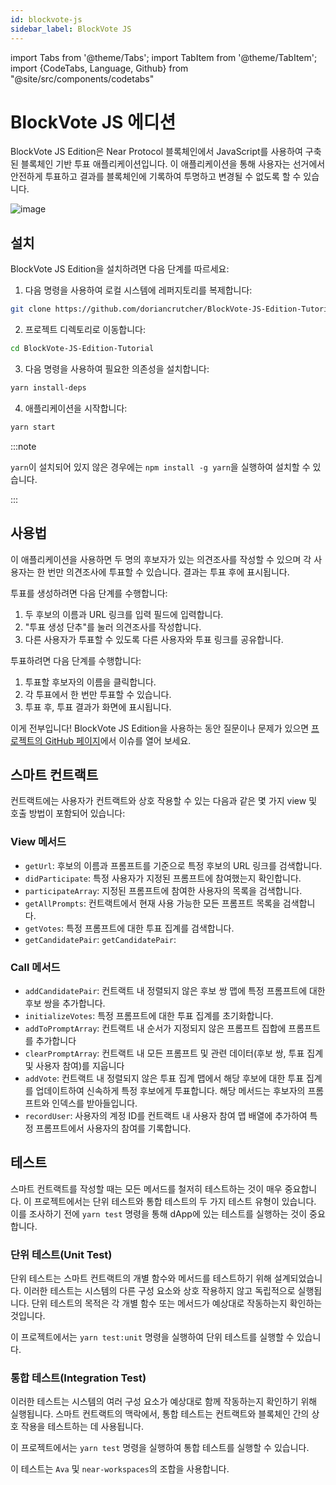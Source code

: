 ```yaml
---
id: blockvote-js
sidebar_label: BlockVote JS
---
```


import Tabs from '@theme/Tabs';
import TabItem from '@theme/TabItem';
import {CodeTabs, Language, Github} from "@site/src/components/codetabs"


# BlockVote JS 에디션

BlockVote JS Edition은 Near Protocol 블록체인에서 JavaScript를 사용하여 구축된 블록체인 기반 투표 애플리케이션입니다. 이 애플리케이션을 통해 사용자는 선거에서 안전하게 투표하고 결과를 블록체인에 기록하여 투명하고 변경될 수 없도록 할 수 있습니다.

![image](/docs/assets/blockvote.png)

## 설치

BlockVote JS Edition을 설치하려면 다음 단계를 따르세요:

1. 다음 명령을 사용하여 로컬 시스템에 레퍼지토리를 복제합니다:

```bash
git clone https://github.com/doriancrutcher/BlockVote-JS-Edition-Tutorial.git
```

2. 프로젝트 디렉토리로 이동합니다:

```bash
cd BlockVote-JS-Edition-Tutorial
```

3. 다음 명령을 사용하여 필요한 의존성을 설치합니다:

```bash
yarn install-deps
```

4. 애플리케이션을 시작합니다:

```bash
yarn start
```

:::note

`yarn`이 설치되어 있지 않은 경우에는 `npm install -g yarn`을 실행하여 설치할 수 있습니다.

:::

## 사용법

이 애플리케이션을 사용하면 두 명의 후보자가 있는 의견조사를 작성할 수 있으며 각 사용자는 한 번만 의견조사에 투표할 수 있습니다. 결과는 투표 후에 표시됩니다.

투표를 생성하려면 다음 단계를 수행합니다:

1. 두 후보의 이름과 URL 링크를 입력 필드에 입력합니다.
2. "투표 생성 단추"를 눌러 의견조사를 작성합니다.
3. 다른 사용자가 투표할 수 있도록 다른 사용자와 투표 링크를 공유합니다.

투표하려면 다음 단계를 수행합니다:

1. 투표할 후보자의 이름을 클릭합니다.
2. 각 투표에서 한 번만 투표할 수 있습니다.
3. 투표 후, 투표 결과가 화면에 표시됩니다.

이게 전부입니다! BlockVote JS Edition을 사용하는 동안 질문이나 문제가 있으면 [프로젝트의 GitHub 페이지](https://github.com/doriancrutcher/BlockVote-JS-Edition-Tutorial)에서 이슈를 열어 보세요.

## 스마트 컨트랙트

컨트랙트에는 사용자가 컨트랙트와 상호 작용할 수 있는 다음과 같은 몇 가지 view 및 호출 방법이 포함되어 있습니다:

### View 메서드

- `getUrl`: 후보의 이름과 프롬프트를 기준으로 특정 후보의 URL 링크를 검색합니다.
- `didParticipate`: 특정 사용자가 지정된 프롬프트에 참여했는지 확인합니다.
- `participateArray`: 지정된 프롬프트에 참여한 사용자의 목록을 검색합니다.
- `getAllPrompts`: 컨트랙트에서 현재 사용 가능한 모든 프롬프트 목록을 검색합니다.
- `getVotes`: 특정 프롬프트에 대한 투표 집계를 검색합니다.
- `getCandidatePair`: `getCandidatePair`:

<CodeTabs>
<Language value="🌐 JavaScript" language="js">
    <Github fname="contract.ts" 
            url="https://github.com/doriancrutcher/BlockVote-JS-Edition-Tutorial/blob/main/contract/src/contract.ts"
            start="20" end="60" />
  </Language>
</CodeTabs>

### Call 메서드

- `addCandidatePair`: 컨트랙트 내 정렬되지 않은 후보 쌍 맵에 특정 프롬프트에 대한 후보 쌍을 추가합니다.
- `initializeVotes`: 특정 프롬프트에 대한 투표 집계를 초기화합니다.
- `addToPromptArray`: 컨트랙트 내 순서가 지정되지 않은 프롬프트 집합에 프롬프트를 추가합니다
- `clearPromptArray`: 컨트랙트 내 모든 프롬프트 및 관련 데이터(후보 쌍, 투표 집계 및 사용자 참여)를 지웁니다
- `addVote`: 컨트랙트 내 정렬되지 않은 투표 집계 맵에서 해당 후보에 대한 투표 집계를 업데이트하여 신속하게 특정 후보에게 투표합니다. 해당 메서드는 후보자의 프롬프트와 인덱스를 받아들입니다.
- `recordUser`: 사용자의 계정 ID를 컨트랙트 내 사용자 참여 맵 배열에 추가하여 특정 프롬프트에서 사용자의 참여를 기록합니다.

<CodeTabs>
<Language value="🌐 JavaScript" language="js">
    <Github fname="contract.ts" 
            url="https://github.com/doriancrutcher/BlockVote-JS-Edition-Tutorial/blob/main/contract/src/contract.ts"
            start="61" end="110" />
  </Language>
</CodeTabs>

## 테스트

스마트 컨트랙트를 작성할 때는 모든 메서드를 철저히 테스트하는 것이 매우 중요합니다. 이 프로젝트에서는 단위 테스트와 통합 테스트의 두 가지 테스트 유형이 있습니다. 이를 조사하기 전에 `yarn test` 명령을 통해 dApp에 있는 테스트를 실행하는 것이 중요합니다.

### 단위 테스트(Unit Test)

단위 테스트는 스마트 컨트랙트의 개별 함수와 메서드를 테스트하기 위해 설계되었습니다. 이러한 테스트는 시스템의 다른 구성 요소와 상호 작용하지 않고 독립적으로 실행됩니다. 단위 테스트의 목적은 각 개별 함수 또는 메서드가 예상대로 작동하는지 확인하는 것입니다.

이 프로젝트에서는 `yarn test:unit` 명령을 실행하여 단위 테스트를 실행할 수 있습니다.

### 통합 테스트(Integration Test)

이러한 테스트는 시스템의 여러 구성 요소가 예상대로 함께 작동하는지 확인하기 위해 실행됩니다. 스마트 컨트랙트의 맥락에서, 통합 테스트는 컨트랙트와 블록체인 간의 상호 작용을 테스트하는 데 사용됩니다.

이 프로젝트에서는 `yarn test` 명령을 실행하여 통합 테스트를 실행할 수 있습니다.

이 테스트는 `Ava` 및 `near-workspaces`의 조합을 사용합니다.

<CodeTabs>
<Language value="🌐 JavaScript" language="js">
    <Github fname="contract.ts" 
            url="https://github.com/doriancrutcher/BlockVote-JS-Edition-Tutorial/blob/main/integration-tests/src/main.ava.ts"
            start="6" end="92" />
  </Language>
</CodeTabs>
